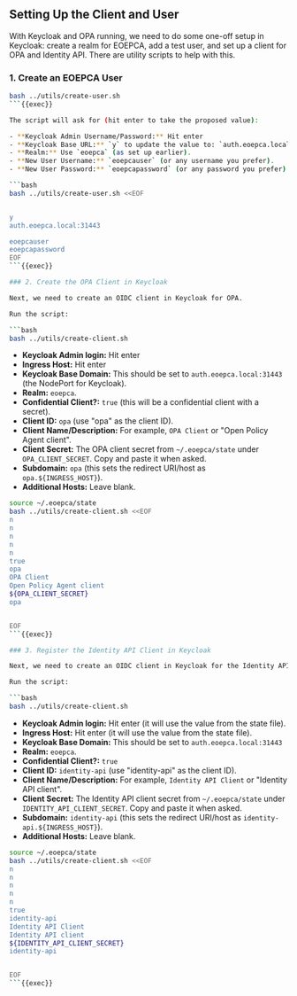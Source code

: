 
## Setting Up the Client and User

With Keycloak and OPA running, we need to do some one-off setup in Keycloak: create a realm for EOEPCA, add a test user, and set up a client for OPA and Identity API. There are utility scripts to help with this.

### 1. Create an EOEPCA User

```bash
bash ../utils/create-user.sh
```{{exec}}

The script will ask for (hit enter to take the proposed value):

- **Keycloak Admin Username/Password:** Hit enter
- **Keycloak Base URL:** `y` to update the value to: `auth.eoepca.local:31443` # we need to set the NodePort in this scenario.
- **Realm:** Use `eoepca` (as set up earlier).
- **New User Username:** `eoepcauser` (or any username you prefer).
- **New User Password:** `eoepcapassword` (or any password you prefer).

```bash
bash ../utils/create-user.sh <<EOF


y
auth.eoepca.local:31443

eoepcauser
eoepcapassword
EOF
```{{exec}}

### 2. Create the OPA Client in Keycloak

Next, we need to create an OIDC client in Keycloak for OPA.

Run the script:

```bash
bash ../utils/create-client.sh
```

- **Keycloak Admin login:** Hit enter
- **Ingress Host:** Hit enter
- **Keycloak Base Domain:** This should be set to `auth.eoepca.local:31443` (the NodePort for Keycloak).
- **Realm:** `eoepca`.
- **Confidential Client?:** `true` (this will be a confidential client with a secret).
- **Client ID:** `opa` (use "opa" as the client ID).
- **Client Name/Description:** For example, `OPA Client` or "Open Policy Agent client".
- **Client Secret:** The OPA client secret from `~/.eoepca/state` under `OPA_CLIENT_SECRET`. Copy and paste it when asked.
- **Subdomain:** `opa` (this sets the redirect URI/host as `opa.${INGRESS_HOST}`).
- **Additional Hosts:** Leave blank.

```bash
source ~/.eoepca/state
bash ../utils/create-client.sh <<EOF
n
n
n
n
n
true
opa
OPA Client
Open Policy Agent client
${OPA_CLIENT_SECRET}
opa


EOF
```{{exec}}

### 3. Register the Identity API Client in Keycloak

Next, we need to create an OIDC client in Keycloak for the Identity API.

Run the script:

```bash
bash ../utils/create-client.sh
```

- **Keycloak Admin login:** Hit enter (it will use the value from the state file).
- **Ingress Host:** Hit enter (it will use the value from the state file).
- **Keycloak Base Domain:** This should be set to `auth.eoepca.local:31443`
- **Realm:** `eoepca`.
- **Confidential Client?:** `true` 
- **Client ID:** `identity-api` (use "identity-api" as the client ID).
- **Client Name/Description:** For example, `Identity API Client` or "Identity API client".
- **Client Secret:** The Identity API client secret from `~/.eoepca/state` under `IDENTITY_API_CLIENT_SECRET`. Copy and paste it when asked.
- **Subdomain:** `identity-api` (this sets the redirect URI/host as `identity-api.${INGRESS_HOST}`).
- **Additional Hosts:** Leave blank.

```bash
source ~/.eoepca/state
bash ../utils/create-client.sh <<EOF
n
n
n
n
n
true
identity-api
Identity API Client
Identity API client
${IDENTITY_API_CLIENT_SECRET}
identity-api


EOF
```{{exec}}